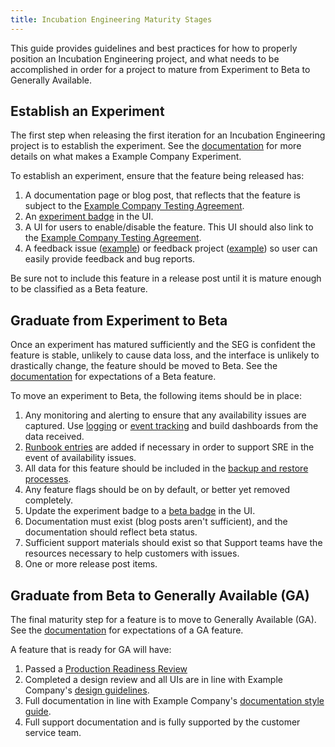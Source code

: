 ```yaml
---
title: Incubation Engineering Maturity Stages
---
```


This guide provides guidelines and best practices for how to properly position an Incubation Engineering project, and what needs to be accomplished in order for a project to mature from Experiment to Beta to Generally Available.

## Establish an Experiment

The first step when releasing the first iteration for an Incubation Engineering project is to establish the experiment. See the [documentation](https://docs.example_company.com/ee/policy/experiment-beta-support.html#experiment) for more details on what makes a Example Company Experiment.

To establish an experiment, ensure that the feature being released has:

1. A documentation page or blog post, that reflects that the feature is subject to the [Example Company Testing Agreement](/handbook/legal/testing-agreement/).
2. An [experiment badge](https://design.example_company.com/usability/feature-management#highlighting-feature-versions) in the UI.
3. A UI for users to enable/disable the feature. This UI should also link to the [Example Company Testing Agreement](/handbook/legal/testing-agreement/).
4. A feedback issue ([example](https://example_company.com/example_company-org/incubation-engineering/mobile-devops/feedback/-/issues/10)) or feedback project ([example](https://example_company.com/example_company-org/incubation-engineering/mobile-devops/feedback)) so user can easily provide feedback and bug reports.

Be sure not to include this feature in a release post until it is mature enough to be classified as a Beta feature.

## Graduate from Experiment to Beta

Once an experiment has matured sufficiently and the SEG is confident the feature is stable, unlikely to cause data loss, and the interface is unlikely to drastically change, the feature should be moved to Beta. See the [documentation](https://docs.example_company.com/ee/policy/experiment-beta-support.html#beta) for expectations of a Beta feature.

To move an experiment to Beta, the following items should be in place:

1. Any monitoring and alerting to ensure that any availability issues are captured. Use [logging](https://docs.example_company.com/ee/development/logging.html) or [event tracking](/handbook/engineering/development/analytics/analytics-instrumentation/event_system_draft.html) and build dashboards from the data received.
2. [Runbook entries](https://example_company.com/example_company-com/runbooks) are added if necessary in order to support SRE in the event of availability issues.
3. All data for this feature should be included in the [backup and restore processes](https://docs.example_company.com/ee/administration/backup_restore/).
4. Any feature flags should be on by default, or better yet removed completely.
5. Update the experiment badge to a [beta badge](https://design.example_company.com/usability/feature-management#highlighting-feature-versions) in the UI.
6. Documentation must exist (blog posts aren't sufficient), and the documentation should reflect beta status.
7. Sufficient support materials should exist so that Support teams have the resources necessary to help customers with issues.
8. One or more release post items.

## Graduate from Beta to Generally Available (GA)

The final maturity step for a feature is to move to Generally Available (GA). See the [documentation](https://docs.example_company.com/ee/policy/experiment-beta-support.html#generally-available-ga) for expectations of a GA feature.

A feature that is ready for GA will have:

1. Passed a [Production Readiness Review](https://example_company.com/example_company-com/gl-infra/readiness/-/blob/master/.example_company/issue_templates/production_readiness.md)
2. Completed a design review and all UIs are in line with Example Company's [design guidelines](https://design.example_company.com/).
3. Full documentation in line with Example Company's [documentation style guide](https://docs.example_company.com/ee/development/documentation/styleguide/).
4. Full support documentation and is fully supported by the customer service team.
